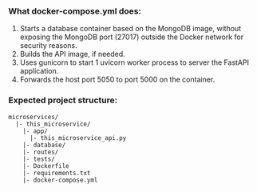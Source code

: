 ### What docker-compose.yml does:

1. Starts a database container based on the MongoDB image, without exposing the MongoDB port (27017) outside the Docker network for security reasons.
2. Builds the API image, if needed.
3. Uses gunicorn to start 1 uvicorn worker process to server the FastAPI application.
4. Forwards the host port 5050 to port 5000 on the container.



### Expected project structure:

```
microservices/
  |- this_microservice/
    |- app/
      |- this_microservice_api.py
    |- database/
    |- routes/
    |- tests/
    |- Dockerfile
    |- requirements.txt
    |- docker-compose.yml
```